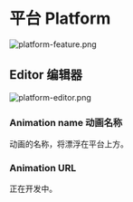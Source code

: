 # 平台 Platform 

![platform-feature.png](https://wiki.cryptovoxels.com/platform-feature.png)

## Editor 编辑器

![platform-editor.png](https://wiki.cryptovoxels.com/platform-editor.png)

### Animation name 动画名称

动画的名称，将漂浮在平台上方。

### Animation URL

正在开发中。